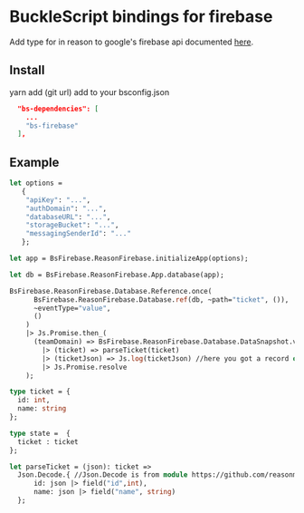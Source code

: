 # BuckleScript bindings for firebase
Add type for in reason to google's firebase api documented
[here](https://firebase.google.com/docs/reference/js/).
## Install
yarn add (git url)
add to your bsconfig.json
```json
  "bs-dependencies": [
    ...
	"bs-firebase"
  ],
```

## Example

```ocaml
let options =
   {
	"apiKey": "...",
	"authDomain": "...",
	"databaseURL": "...",
	"storageBucket": "...",
	"messagingSenderId": "..."
   };

let app = BsFirebase.ReasonFirebase.initializeApp(options);

let db = BsFirebase.ReasonFirebase.App.database(app);

BsFirebase.ReasonFirebase.Database.Reference.once(
      BsFirebase.ReasonFirebase.Database.ref(db, ~path="ticket", ()),
      ~eventType="value",
      ()
    )
    |> Js.Promise.then_(
      (teamDomain) => BsFirebase.ReasonFirebase.Database.DataSnapshot.val_(teamDomain)
        |> (ticket) => parseTicket(ticket)
        |> (ticketJson) => Js.log(ticketJson) //here you got a record of ticket type
        |> Js.Promise.resolve
    );

type ticket = {
  id: int,
  name: string
};

type state =  {
  ticket : ticket
};

let parseTicket = (json): ticket =>
  Json.Decode.{ //Json.Decode is from module https://github.com/reasonml-community/bs-json
      id: json |> field("id",int),
      name: json |> field("name", string)
  };
```
